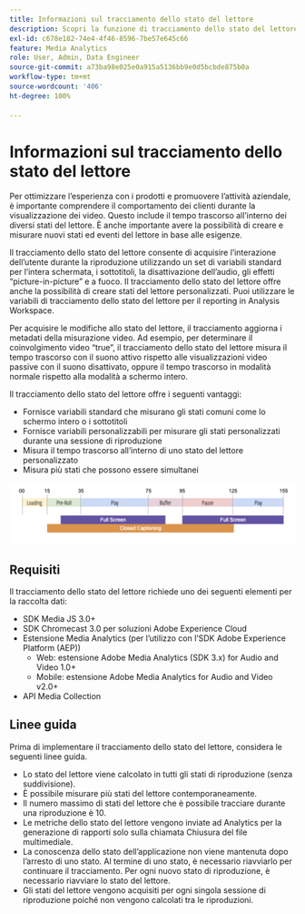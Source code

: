 ```yaml
---
title: Informazioni sul tracciamento dello stato del lettore
description: Scopri la funzione di tracciamento dello stato del lettore, compresi i requisiti e le linee guida relative all’implementazione e alla generazione di report.
exl-id: c678e182-74e4-4f46-8596-7be57e645c66
feature: Media Analytics
role: User, Admin, Data Engineer
source-git-commit: a73ba98e025e0a915a5136bb9e0d5bcbde875b0a
workflow-type: tm+mt
source-wordcount: '406'
ht-degree: 100%

---
```


# Informazioni sul tracciamento dello stato del lettore

Per ottimizzare l’esperienza con i prodotti e promuovere l’attività aziendale, è importante comprendere il comportamento dei clienti durante la visualizzazione dei video. Questo include il tempo trascorso all’interno dei diversi stati del lettore. È anche importante avere la possibilità di creare e misurare nuovi stati ed eventi del lettore in base alle esigenze.

Il tracciamento dello stato del lettore consente di acquisire l’interazione dell’utente durante la riproduzione utilizzando un set di variabili standard per l’intera schermata, i sottotitoli, la disattivazione dell’audio, gli effetti “picture-in-picture” e a fuoco. Il tracciamento dello stato del lettore offre anche la possibilità di creare stati del lettore personalizzati. Puoi utilizzare le variabili di tracciamento dello stato del lettore per il reporting in Analysis Workspace.

Per acquisire le modifiche allo stato del lettore, il tracciamento aggiorna i metadati della misurazione video. Ad esempio, per determinare il coinvolgimento video “true”, il tracciamento dello stato del lettore misura il tempo trascorso con il suono attivo rispetto alle visualizzazioni video passive con il suono disattivato, oppure il tempo trascorso in modalità normale rispetto alla modalità a schermo intero.

Il tracciamento dello stato del lettore offre i seguenti vantaggi:

* Fornisce variabili standard che misurano gli stati comuni come lo schermo intero o i sottotitoli
* Fornisce variabili personalizzabili per misurare gli stati personalizzati durante una sessione di riproduzione
* Misura il tempo trascorso all’interno di uno stato del lettore personalizzato
* Misura più stati che possono essere simultanei

![Tracciamento dello stato del lettore](assets/player_state_tracking.png)

## Requisiti

Il tracciamento dello stato del lettore richiede uno dei seguenti elementi per la raccolta dati:
* SDK Media JS 3.0+
* SDK Chromecast 3.0 per soluzioni Adobe Experience Cloud
* Estensione Media Analytics (per l’utilizzo con l’SDK Adobe Experience Platform (AEP))
   * Web: estensione Adobe Media Analytics (SDK 3.x) for Audio and Video 1.0+
   * Mobile: estensione Adobe Media Analytics for Audio and Video v2.0+
* API Media Collection

## Linee guida

Prima di implementare il tracciamento dello stato del lettore, considera le seguenti linee guida.

* Lo stato del lettore viene calcolato in tutti gli stati di riproduzione (senza suddivisione).
* È possibile misurare più stati del lettore contemporaneamente.
* Il numero massimo di stati del lettore che è possibile tracciare durante una riproduzione è 10.
* Le metriche dello stato del lettore vengono inviate ad Analytics per la generazione di rapporti solo sulla chiamata Chiusura del file multimediale.
* La conoscenza dello stato dell’applicazione non viene mantenuta dopo l’arresto di uno stato. Al termine di uno stato, è necessario riavviarlo per continuare il tracciamento. Per ogni nuovo stato di riproduzione, è necessario riavviare lo stato del lettore.
* Gli stati del lettore vengono acquisiti per ogni singola sessione di riproduzione poiché non vengono calcolati tra le riproduzioni.
